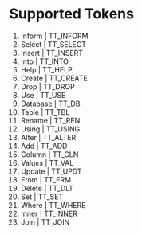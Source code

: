 # Supported Tokens

1. Inform           | TT_INFORM
2. Select           | TT_SELECT
3. Insert           | TT_INSERT
4. Into             | TT_INTO
5. Help             | TT_HELP
6. Create           | TT_CREATE
7. Drop             | TT_DROP
8. Use              | TT_USE
9. Database         | TT_DB
10. Table           | TT_TBL
11. Rename          | TT_REN
12. Using           | TT_USING
13. Alter           | TT_ALTER
14. Add             | TT_ADD
15. Column          | TT_CLN
16. Values          | TT_VAL
17. Update          | TT_UPDT
18. From            | TT_FRM
19. Delete          | TT_DLT
20. Set             | TT_SET
21. Where           | TT_WHERE
22. Inner           | TT_INNER
23. Join            | TT_JOIN
